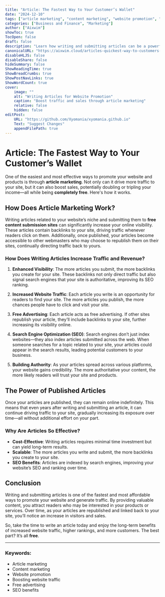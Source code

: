 ```yaml
---
title: "Article: The Fastest Way to Your Customer’s Wallet"
date: "2024-12-10"
tags: ["article marketing", "content marketing", "website promotion", "SEO", "traffic boosting"]
categories: ["Business and Finance", "Marketing"]
author: ["Aixwim"]
showToc: true
TocOpen: false
draft: false
description: "Learn how writing and submitting articles can be a powerful and cost-free way to promote your website, increase traffic, and boost sales."
canonicalURL: "https://aixwim.cloud/articles-quickest-way-to-customers-wallet"
disableHLJS: false
disableShare: false
hideSummary: false
ShowReadingTime: true
ShowBreadCrumbs: true
ShowPostNavLinks: true
ShowWordCount: true
cover:
    image: ""
    alt: "Writing Articles for Website Promotion"
    caption: "Boost traffic and sales through article marketing"
    relative: false
    hidden: false
editPost:
    URL: "https://github.com/Xyomania/xyomania.github.io"
    Text: "Suggest Changes"
    appendFilePath: true
---
```


# Article: The Fastest Way to Your Customer’s Wallet

One of the easiest and most effective ways to promote your website and products is through **article marketing**. Not only can it drive more traffic to your site, but it can also boost sales, potentially doubling or tripling your income—all while being **completely free**. Here's how it works.

## How Does Article Marketing Work?

Writing articles related to your website’s niche and submitting them to **free content submission sites** can significantly increase your online visibility. These articles contain backlinks to your site, driving traffic whenever readers click on them. Additionally, once published, your articles become accessible to other webmasters who may choose to republish them on their sites, continually directing traffic back to yours.

### How Does Writing Articles Increase Traffic and Revenue?

1. **Enhanced Visibility**: The more articles you submit, the more backlinks you create for your site. These backlinks not only direct traffic but also signal search engines that your site is authoritative, improving its SEO ranking.

2. **Increased Website Traffic**: Each article you write is an opportunity for readers to find your site. The more articles you publish, the more chances people have to click and visit your site.

3. **Free Advertising**: Each article acts as free advertising. If other sites republish your article, they’ll include backlinks to your site, further increasing its visibility online.

4. **Search Engine Optimization (SEO)**: Search engines don’t just index websites—they also index articles submitted across the web. When someone searches for a topic related to your site, your articles could appear in the search results, leading potential customers to your business.

5. **Building Authority**: As your articles spread across various platforms, your website gains credibility. The more authoritative your content, the more likely readers will trust your site and products.

## The Power of Published Articles

Once your articles are published, they can remain online indefinitely. This means that even years after writing and submitting an article, it can continue driving traffic to your site, gradually increasing its exposure over time—all without additional effort on your part.

### Why Are Articles So Effective?

- **Cost-Effective**: Writing articles requires minimal time investment but can yield long-term results.
- **Scalable**: The more articles you write and submit, the more backlinks you create to your site.
- **SEO Benefits**: Articles are indexed by search engines, improving your website’s SEO and ranking over time.

## Conclusion

Writing and submitting articles is one of the fastest and most affordable ways to promote your website and generate traffic. By providing valuable content, you attract readers who may be interested in your products or services. Over time, as your articles are republished and linked back to your site, you’ll notice an increase in visitors and sales.

So, take the time to write an article today and enjoy the long-term benefits of increased website traffic, higher rankings, and more customers. The best part? It’s all **free**.

---

### Keywords:
- Article marketing  
- Content marketing  
- Website promotion  
- Boosting website traffic  
- Free advertising  
- SEO benefits  
